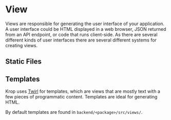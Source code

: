 # View

Views are responsible for generating the user interface of your application. 
A user interface could be HTML displayed in a web browser, JSON returned from an API endpoint, or code that runs client-side.
As there are several different kinds of user interfaces there are several different systems for creating views.


## Static Files

## Templates

Krop uses [Twirl][twirl] for templates, which are views that are mostly text with a few pieces of programmatic content. Templates are ideal for generating HTML.

By default templates are found in `backend/<package>/src/views/`.


[twirl]: https://www.playframework.com/documentation/3.0.x/ScalaTemplates
